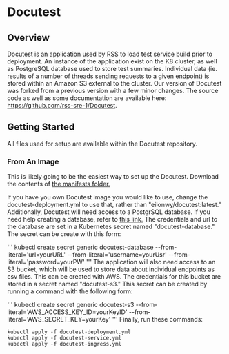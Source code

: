 # Docutest

## Overview

Docutest is an application used by RSS to load test service build prior to deployment. An instance of the application exist on the K8 cluster, as well as PostgreSQL database used to store test summaries. Individual data (ie. results of a number of threads sending requests to a given endpoint) is stored within an Amazon S3 external to the cluster. Our version of Docutest was forked from a previous version with a few minor changes. The source code as well as some documentation are available here: https://github.com/rss-sre-1/Docutest.

## Getting Started

All files used for setup are available within the Docutest repository. 

### From An Image
This is likely going to be the easiest way to set up the Docutest. Download the contents of [the manifests folder.](https://github.com/rss-sre-1/Docutest/tree/master/manifests)

If you have you own Docutest image you would like to use, change the docutest-deployment.yml to use that, rather than "eilonwy/docutest:latest." Additionally, Docutest will need access to a PostgrSQL database. If you need help creating a database, refer to [this link.](https://github.com/rss-sre-1/Rss-Quick-Start/blob/main/SettingUpPostgreSQL) The credentials and url to the database are set in a Kubernetes secret named "docutest-database." The secret can be create with this form:

'''
kubectl create secret generic docutest-database --from-literal='url=yourURL' --from-literal='username=yourUsr' --from-literal='password=yourPW'
'''
The application will also need access to an S3 bucket, which will be used to store data about individual endpoints as csv files. This can be created with AWS. The credentials for this bucket are stored in a secret named "docutest-s3." This secret can be created by running a command with the following form:

'''
kubectl create secret generic docutest-s3 --from-literal='AWS_ACCESS_KEY_ID=yourKeyID' --from-literal='AWS_SECRET_KEY=yourKey'
'''
Finally, run these commands: 
```
kubectl apply -f docutest-deployment.yml
kubectl apply -f docutest-service.yml
kubectl apply -f docutest-ingress.yml
```
